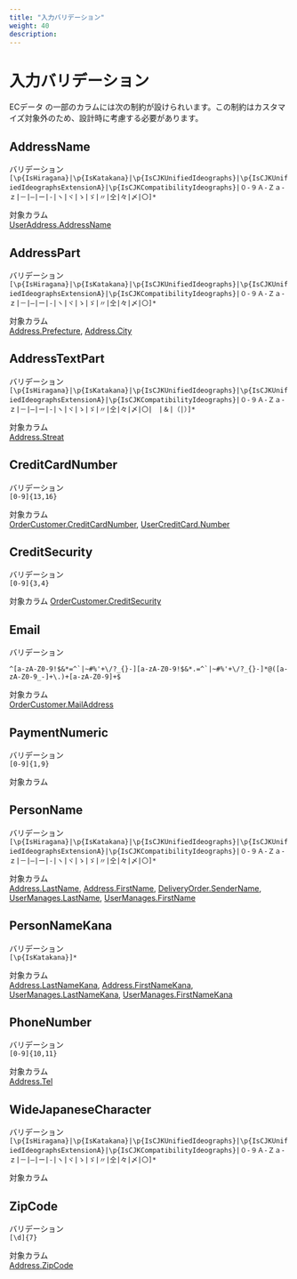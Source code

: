 ```yaml
---
title: "入力バリデーション"
weight: 40
description: 
---
```


<style>
  code { word-wrap: break-word; }
</style>

# 入力バリデーション

ECデータ の一部のカラムには次の制約が設けられいます。この制約はカスタマイズ対象外のため、設計時に考慮する必要があります。

## AddressName
バリデーション  
`[\p{IsHiragana}|\p{IsKatakana}|\p{IsCJKUnifiedIdeographs}|\p{IsCJKUnifiedIdeographsExtensionA}|\p{IsCJKCompatibilityIdeographs}|０-９Ａ-Ｚａ-ｚ|－|―|ー|‐|ヽ|ヾ|ゝ|ゞ|〃|仝|々|〆|〇]*`

対象カラム  
[UserAddress.AddressName](data/ec#useraddresses)

## AddressPart
バリデーション  
`[\p{IsHiragana}|\p{IsKatakana}|\p{IsCJKUnifiedIdeographs}|\p{IsCJKUnifiedIdeographsExtensionA}|\p{IsCJKCompatibilityIdeographs}|０-９Ａ-Ｚａ-ｚ|－|―|ー|‐|ヽ|ヾ|ゝ|ゞ|〃|仝|々|〆|〇]*`

対象カラム  
[Address.Prefecture](data/ec#addresses), 
[Address.City](data/ec#addresses)

## AddressTextPart
バリデーション  
`[\p{IsHiragana}|\p{IsKatakana}|\p{IsCJKUnifiedIdeographs}|\p{IsCJKUnifiedIdeographsExtensionA}|\p{IsCJKCompatibilityIdeographs}|０-９Ａ-Ｚａ-ｚ|－|―|ー|‐|ヽ|ヾ|ゝ|ゞ|〃|仝|々|〆|〇|　|＆|（|）]*`

対象カラム  
[Address.Streat](data/ec#addresses)

## CreditCardNumber
バリデーション  
`[0-9]{13,16}`

対象カラム  
[OrderCustomer.CreditCardNumber](data/ec#ordercustomers), 
[UserCreditCard.Number](data/ec#usercreditcards)

## CreditSecurity
バリデーション  
`[0-9]{3,4}`

対象カラム 
[OrderCustomer.CreditSecurity](data/ec#ordercustomers) 

## Email
バリデーション  
```
^[a-zA-Z0-9!$&*=^`|~#%'+\/?_{}-][a-zA-Z0-9!$&*.=^`|~#%'+\/?_{}-]*@([a-zA-Z0-9_-]+\.)+[a-zA-Z0-9]+$
```

対象カラム  
[OrderCustomer.MailAddress](data/ec#ordercustomers)

## PaymentNumeric
バリデーション  
`[0-9]{1,9}`

対象カラム  


## PersonName
バリデーション  
`[\p{IsHiragana}|\p{IsKatakana}|\p{IsCJKUnifiedIdeographs}|\p{IsCJKUnifiedIdeographsExtensionA}|\p{IsCJKCompatibilityIdeographs}|０-９Ａ-Ｚａ-ｚ|－|―|ー|‐|ヽ|ヾ|ゝ|ゞ|〃|仝|々|〆|〇]*`

対象カラム  
[Address.LastName](data/ec#addresses), 
[Address.FirstName](data/ec#addresses), 
[DeliveryOrder.SenderName](data/ec#deliveryorders), 
[UserManages.LastName](data/ec#usermanages), 
[UserManages.FirstName](data/ec#usermanages)

## PersonNameKana
バリデーション  
`[\p{IsKatakana}]*`

対象カラム  
[Address.LastNameKana](data/ec#addresses), 
[Address.FirstNameKana](data/ec#addresses), 
[UserManages.LastNameKana](data/ec#usermanages), 
[UserManages.FirstNameKana](data/ec#usermanages)

## PhoneNumber
バリデーション  
`[0-9]{10,11}`

対象カラム  
[Address.Tel](data/ec#addresses)

## WideJapaneseCharacter
バリデーション  
`[\p{IsHiragana}|\p{IsKatakana}|\p{IsCJKUnifiedIdeographs}|\p{IsCJKUnifiedIdeographsExtensionA}|\p{IsCJKCompatibilityIdeographs}|０-９Ａ-Ｚａ-ｚ|－|―|ー|‐|ヽ|ヾ|ゝ|ゞ|〃|仝|々|〆|〇]*`

対象カラム  


## ZipCode
バリデーション  
`[\d]{7}`

対象カラム  
[Address.ZipCode](data/ec#addresses)